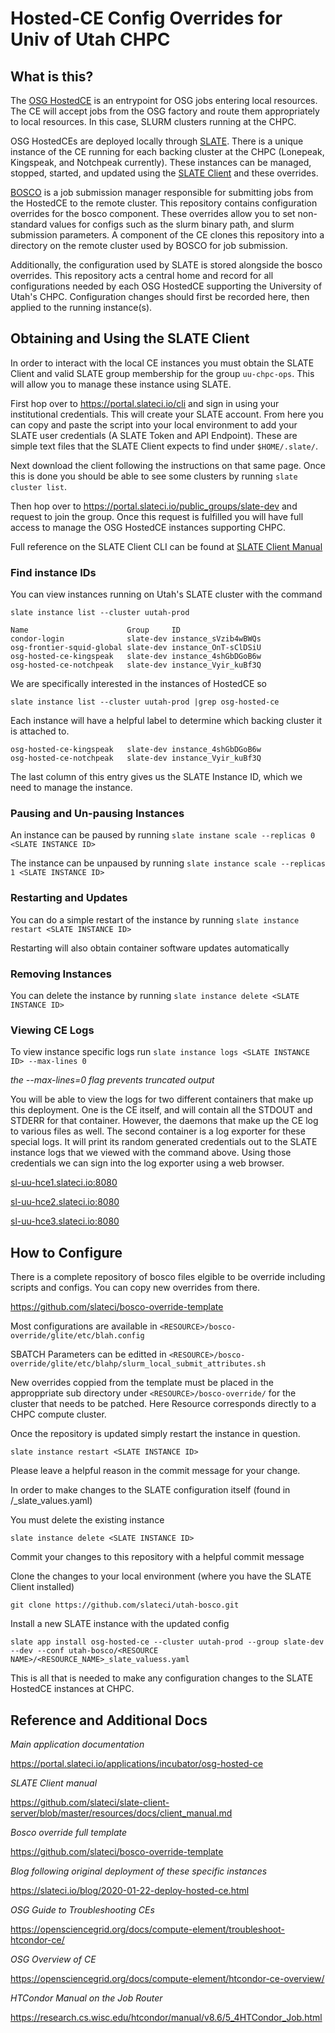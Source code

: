 # Hosted-CE Config Overrides for Univ of Utah CHPC

## What is this?
The [OSG HostedCE](https://opensciencegrid.org/docs/compute-element/htcondor-ce-overview/) is an entrypoint for OSG jobs entering local resources. The CE will accept jobs from the OSG factory and route them appropriately to local resources. In this case, SLURM clusters running at the CHPC.

OSG HostedCEs are deployed locally through [SLATE](https://slateci.io). There is a unique instance of the CE running for each backing cluster at the CHPC (Lonepeak, Kingspeak, and Notchpeak currently). These instances can be managed, stopped, started, and updated using the [SLATE Client](https://slateci.io/docs/tools/index.html) and these overrides.

[BOSCO](https://osg-bosco.github.io/docs/) is a job submission manager responsible for submitting jobs from the HostedCE to the remote cluster. This repository contains configuration overrides for the bosco component. These overrides allow you to set non-standard values for configs such as the slurm binary path, and slurm submission parameters. A component of the CE clones this repository into a directory on the remote cluster used by BOSCO for job submission.

Additionally, the configuration used by SLATE is stored alongside the bosco overrides. This repository acts a central home and record for all configurations needed by each OSG HostedCE supporting the University of Utah's CHPC. Configuration changes should first be recorded here, then applied to the running instance(s).

## Obtaining and Using the SLATE Client

In order to interact with the local CE instances you must obtain the SLATE Client and valid SLATE group membership for the group `uu-chpc-ops`. This will allow you to manage these instance using SLATE.

First hop over to https://portal.slateci.io/cli and sign in using your institutional credentials. This will create your SLATE account. From here you can copy and paste the script into your local environment to add your SLATE user credentials (A SLATE Token and API Endpoint). These are simple text files that the SLATE Client expects to find under `$HOME/.slate/`.

Next download the client following the instructions on that same page. Once this is done you should be able to see some clusters by running `slate cluster list`.

Then hop over to https://portal.slateci.io/public_groups/slate-dev and request to join the group. Once this request is fulfilled you will have full access to manage the OSG HostedCE instances supporting CHPC.

Full reference on the SLATE Client CLI can be found at [SLATE Client Manual](https://github.com/slateci/slate-client-server/blob/master/resources/docs/client_manual.md)

### Find instance IDs

You can view instances running on Utah's SLATE cluster with the command

`slate instance list --cluster uutah-prod`

```
Name                      Group     ID
condor-login              slate-dev instance_sVzib4wBWQs
osg-frontier-squid-global slate-dev instance_OnT-sClDSiU
osg-hosted-ce-kingspeak   slate-dev instance_4shGbDGoB6w
osg-hosted-ce-notchpeak   slate-dev instance_Vyir_kuBf3Q
```

We are specifically interested in the instances of HostedCE so 

`slate instance list --cluster uutah-prod |grep osg-hosted-ce`

Each instance will have a helpful label to determine which backing cluster it is attached to.

```
osg-hosted-ce-kingspeak   slate-dev instance_4shGbDGoB6w
osg-hosted-ce-notchpeak   slate-dev instance_Vyir_kuBf3Q
```

The last column of this entry gives us the SLATE Instance ID, which we need to manage the instance. 

### Pausing and Un-pausing Instances

An instance can be paused by running `slate instane scale --replicas 0 <SLATE INSTANCE ID>`

The instance can be unpaused by running `slate instance scale --replicas 1 <SLATE INSTANCE ID>`

### Restarting and Updates

You can do a simple restart of the instance by running `slate instance restart <SLATE INSTANCE ID>`

Restarting will also obtain container software updates automatically

### Removing Instances

You can delete the instance by running `slate instance delete <SLATE INSTANCE ID>`

### Viewing CE Logs

To view instance specific logs run `slate instance logs <SLATE INSTANCE ID> --max-lines 0`

*the --max-lines=0 flag prevents truncated output*

You will be able to view the logs for two different containers that make up this deployment. One is the CE itself, and will contain all the STDOUT and STDERR for that container. However, the daemons that make up the CE log to various files as well. The second container is a log exporter for these special logs. It will print its random generated credentials out to the SLATE instance logs that we viewed with the command above. Using those credentials we can sign into the log exporter using a web browser. 

[sl-uu-hce1.slateci.io:8080](http://sl-uu-hce1.slateci.io:8080)

[sl-uu-hce2.slateci.io:8080](http://sl-uu-hce1.slateci.io:8080)

[sl-uu-hce3.slateci.io:8080](http://sl-uu-hce1.slateci.io:8080)

## How to Configure

There is a complete repository of bosco files elgible to be override including scripts and configs. You can copy new overrides from there.

https://github.com/slateci/bosco-override-template

Most configurations are available in `<RESOURCE>/bosco-override/glite/etc/blah.config`

SBATCH Parameters can be editted in `<RESOURCE>/bosco-override/glite/etc/blahp/slurm_local_submit_attributes.sh`

New overrides coppied from the template must be placed in the approppriate sub directory under `<RESOURCE>/bosco-override/` for the cluster that needs to be patched. Here Resource corresponds directly to a CHPC compute cluster.

Once the repository is updated simply restart the instance in question.

`slate instance restart <SLATE INSTANCE ID>`

Please leave a helpful reason in the commit message for your change.

In order to make changes to the SLATE configuration itself (found in <RESOURCE NAME>/<RESOURCE NAME>_slate_values.yaml)
  
You must delete the existing instance

`slate instance delete <SLATE INSTANCE ID>`

Commit your changes to this repository with a helpful commit message

Clone the changes to your local environment (where you have the SLATE Client installed)

`git clone https://github.com/slateci/utah-bosco.git`

Install a new SLATE instance with the updated config

`slate app install osg-hosted-ce --cluster uutah-prod --group slate-dev --dev --conf utah-bosco/<RESOURCE NAME>/<RESOURCE_NAME>_slate_valuess.yaml`

This is all that is needed to make any configuration changes to the SLATE HostedCE instances at CHPC.

## Reference and Additional Docs

*Main application documentation*

https://portal.slateci.io/applications/incubator/osg-hosted-ce

*SLATE Client manual*

https://github.com/slateci/slate-client-server/blob/master/resources/docs/client_manual.md

*Bosco override full template*

https://github.com/slateci/bosco-override-template

*Blog following original deployment of these specific instances*

https://slateci.io/blog/2020-01-22-deploy-hosted-ce.html

*OSG Guide to Troubleshooting CEs*

https://opensciencegrid.org/docs/compute-element/troubleshoot-htcondor-ce/

*OSG Overview of CE*

https://opensciencegrid.org/docs/compute-element/htcondor-ce-overview/

*HTCondor Manual on the Job Router*

https://research.cs.wisc.edu/htcondor/manual/v8.6/5_4HTCondor_Job.html
